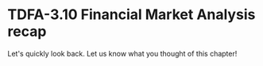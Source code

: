# TDFA-3.10 Financial Market Analysis recap

Let's quickly look back. Let us know what you thought of this chapter! 
